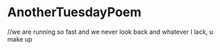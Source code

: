 # AnotherTuesdayPoem

//we are running so fast and we never look back
and whatever I lack, u make up